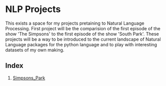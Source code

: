 # NLP Projects

This exists a space for my projects pretaining to Natural Language Processing. First project will be the comparision of the first episode of the show 'The Simpsons' to the first episode of the show 'South Park'. These projects will be a way to be introduced to the current landscape of Natural Language packages for the python language and to play with interesting datasets of my own making.

## Index
1. [Simpsons_Park]()